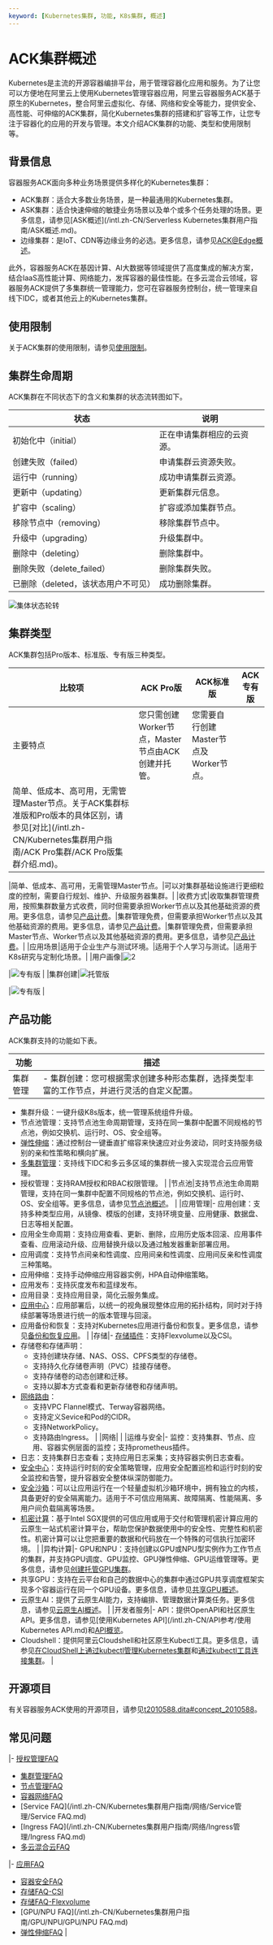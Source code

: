 ```yaml
---
keyword: [Kubernetes集群, 功能, K8s集群, 概述]
---
```


# ACK集群概述

Kubernetes是主流的开源容器编排平台，用于管理容器化应用和服务。为了让您可以方便地在阿里云上使用Kubernetes管理容器应用，阿里云容器服务ACK基于原生的Kubernetes，整合阿里云虚拟化、存储、网络和安全等能力，提供安全、高性能、可伸缩的ACK集群，简化Kubernetes集群的搭建和扩容等工作，让您专注于容器化的应用的开发与管理。本文介绍ACK集群的功能、类型和使用限制等。

## 背景信息

容器服务ACK面向多种业务场景提供多样化的Kubernetes集群：

-   ACK集群：适合大多数业务场景，是一种最通用的Kubernetes集群。
-   ASK集群：适合快速伸缩的敏捷业务场景以及单个或多个任务处理的场景。更多信息，请参见[ASK概述](/intl.zh-CN/Serverless Kubernetes集群用户指南/ASK概述.md)。
-   边缘集群：是IoT、CDN等边缘业务的必选。更多信息，请参见[ACK@Edge概述](/intl.zh-CN/边缘容器服务ACK@Edge用户指南/ACK@Edge概述.md)。

此外，容器服务ACK在基因计算、AI大数据等领域提供了高度集成的解决方案，结合IaaS高性能计算、网络能力，发挥容器的最佳性能。在多云混合云领域，容器服务ACK提供了多集群统一管理能力，您可在容器服务控制台，统一管理来自线下IDC，或者其他云上的Kubernetes集群。

## 使用限制

关于ACK集群的使用限制，请参见[使用限制](/intl.zh-CN/产品简介/使用限制.md)。

## 集群生命周期

ACK集群在不同状态下的含义和集群的状态流转图如下。

|状态|说明|
|--|--|
|初始化中（initial）|正在申请集群相应的云资源。|
|创建失败（failed）|申请集群云资源失败。|
|运行中（running）|成功申请集群云资源。|
|更新中（updating）|更新集群元信息。|
|扩容中（scaling）|扩容或添加集群节点。|
|移除节点中（removing）|移除集群节点中。|
|升级中（upgrading）|升级集群中。|
|删除中（deleting）|删除集群中。|
|删除失败（delete\_failed）|删除集群失败。|
|已删除（deleted，该状态用户不可见）|成功删除集群。|

![集体状态轮转](../images/p4752.png "集群状态流转")

## 集群类型

ACK集群包括Pro版本、标准版、专有版三种类型。

|比较项|ACK Pro版|ACK标准版|ACK专有版|
|---|--------|------|------|
|主要特点|您只需创建Worker节点，Master节点由ACK创建并托管。|您需要自行创建Master节点及Worker节点。|
|简单、低成本、高可用，无需管理Master节点。关于ACK集群标准版和Pro版本的具体区别，请参见[对比](/intl.zh-CN/Kubernetes集群用户指南/ACK Pro集群/ACK Pro版集群介绍.md)。

|简单、低成本、高可用，无需管理Master节点。|可以对集群基础设施进行更细粒度的控制，需要自行规划、维护、升级服务器集群。|
|收费方式|收取集群管理费用，按照集群数量方式收费，同时但需要承担Worker节点以及其他基础资源的费用。更多信息，请参见[产品计费](/intl.zh-CN/.md)。|集群管理免费，但需要承担Worker节点以及其他基础资源的费用。更多信息，请参见[产品计费](/intl.zh-CN/.md)。|集群管理免费，但需要承担Master节点、Worker节点以及其他基础资源的费用。更多信息，请参见[产品计费](/intl.zh-CN/.md)。|
|应用场景|适用于企业生产与测试环境。|适用于个人学习与测试。|适用于K8s研究与定制化场景。|
|用户画像|![2](https://help-static-aliyun-doc.aliyuncs.com/assets/img/zh-CN/5748490061/p143466.png)

|![专有版](https://help-static-aliyun-doc.aliyuncs.com/assets/img/zh-CN/5748490061/p143465.png) |
|集群创建|![托管版](https://help-static-aliyun-doc.aliyuncs.com/assets/img/zh-CN/4868490061/p143472.png)

|![专有版](https://help-static-aliyun-doc.aliyuncs.com/assets/img/zh-CN/4868490061/p143471.png) |

## 产品功能

ACK集群支持的功能如下表。

|功能|描述|
|--|--|
|集群管理|-   集群创建：您可根据需求创建多种形态集群，选择类型丰富的工作节点，并进行灵活的自定义配置。
-   集群升级：一键升级K8s版本，统一管理系统组件升级。
-   节点池管理：支持节点池生命周期管理，支持在同一集群中配置不同规格的节点池，例如交换机、运行时、OS、安全组等。
-   [弹性伸缩](/intl.zh-CN/Kubernetes集群用户指南/弹性伸缩/弹性伸缩概述.md)：通过控制台一键垂直扩缩容来快速应对业务波动，同时支持服务级别的亲和性策略和横向扩展。
-   [多集群管理](/intl.zh-CN/Kubernetes集群用户指南/多云混合云/多云混合云概述.md)：支持线下IDC和多云多区域的集群统一接入实现混合云应用管理。
-   授权管理：支持RAM授权和RBAC权限管理。 |
|节点池|支持节点池生命周期管理，支持在同一集群中配置不同规格的节点池，例如交换机、运行时、OS、安全组等。更多信息，请参见[节点池概述](/intl.zh-CN/Kubernetes集群用户指南/节点与节点池/节点池/节点池概述.md)。 |
|应用管理|-   应用创建：支持多种类型应用，从镜像、模版的创建，支持环境变量、应用健康、数据盘、日志等相关配置。
-   应用全生命周期：支持应用查看、更新、删除，应用历史版本回滚、应用事件查看、应用滚动升级、应用替换升级以及通过触发器重新部署应用。
-   应用调度：支持节点间亲和性调度、应用间亲和性调度、应用间反亲和性调度三种策略。
-   应用伸缩：支持手动伸缩应用容器实例，HPA自动伸缩策略。
-   应用发布：支持灰度发布和蓝绿发布。
-   应用目录：支持应用目录，简化云服务集成。
-   [应用中心](/intl.zh-CN/Kubernetes集群用户指南/应用中心（旧版）/应用中心概述.md)：应用部署后，以统一的视角展现整体应用的拓扑结构，同时对于持续部署等场景进行统一的版本管理与回滚。
-   应用备份和恢复：支持对Kubernetes应用进行备份和恢复。更多信息，请参见[备份和恢复应用](/intl.zh-CN/Kubernetes集群用户指南/备份中心/备份和恢复应用.md)。 |
|存储|-   [存储插件](/intl.zh-CN/Kubernetes集群用户指南/存储-CSI/存储CSI概述.md)：支持Flexvolume以及CSI。
-   存储卷和存储声明：
    -   支持创建块存储、NAS、OSS、CPFS类型的存储卷。
    -   支持持久化存储卷声明（PVC）挂接存储卷。
    -   支持存储卷的动态创建和迁移。
    -   支持以脚本方式查看和更新存储卷和存储声明。
-   [网络路由](/intl.zh-CN/Kubernetes集群用户指南/网络/网络概述.md)：
    -   支持VPC Flannel模式、Terway容器网络。
    -   支持定义Sevice和Pod的CIDR。
    -   支持NetworkPolicy。
    -   支持路由Ingress。 |
|网络| |
|运维与安全|-   监控：支持集群、节点、应用、容器实例层面的监控；支持prometheus插件。
-   日志：支持集群日志查看；支持应用日志采集；支持容器实例日志查看。
-   [安全中心](/intl.zh-CN/Kubernetes集群用户指南/安全/容器应用安全/使用运行时刻安全监控.md)：支持运行时刻的安全策略管理，应用安全配置巡检和运行时刻的安全监控和告警，提升容器安全整体纵深防御能力。
-   [安全沙箱](/intl.zh-CN/Kubernetes集群用户指南/安全沙箱/安全沙箱概述.md)：可以让应用运行在一个轻量虚拟机沙箱环境中，拥有独立的内核，具备更好的安全隔离能力。适用于不可信应用隔离、故障隔离、性能隔离、多用户间负载隔离等场景。
-   [机密计算](/intl.zh-CN/Kubernetes集群用户指南/ACK-TEE机密计算/ACK-TEE机密计算介绍.md)：基于Intel SGX提供的可信应用或用于交付和管理机密计算应用的云原生一站式机密计算平台，帮助您保护数据使用中的安全性、完整性和机密性。机密计算可以让您把重要的数据和代码放在一个特殊的可信执行加密环境。 |
|异构计算|-   GPU和NPU：支持创建以GPU或NPU型实例作为工作节点的集群，并支持GPU调度、GPU监控、GPU弹性伸缩、GPU运维管理等。更多信息，请参见[创建托管GPU集群](/intl.zh-CN/Kubernetes集群用户指南/GPU/NPU/创建异构计算集群/创建托管GPU集群.md)。
-   共享GPU：支持在云平台和自己的数据中心的集群中通过GPU共享调度框架实现多个容器运行在同一个GPU设备。更多信息，请参见[共享GPU概述](/intl.zh-CN/Kubernetes集群用户指南/GPU/NPU/GPU调度/共享GPU调度/共享GPU概述.md)。
-   云原生AI：提供了云原生AI能力，支持编排、管理数据计算类任务。更多信息，请参见[云原生AI概述](/intl.zh-CN/云原生AI用户指南/云原生AI概述.md)。 |
|开发者服务|-   API：提供OpenAPI和社区原生API。更多信息，请参见[使用Kubernetes API](/intl.zh-CN/API参考/使用Kubernetes API.md)和[API概览](/intl.zh-CN/API参考/API概览.md)。
-   Cloudshell：提供阿里云Cloudshell和社区原生Kubectl工具。更多信息，请参见[在CloudShell上通过kubectl管理Kubernetes集群](/intl.zh-CN/Kubernetes集群用户指南/集群/连接集群/在CloudShell上通过kubectl管理Kubernetes集群.md)和[通过kubectl工具连接集群](/intl.zh-CN/Kubernetes集群用户指南/集群/连接集群/通过kubectl工具连接集群.md)。 |

## 开源项目

有关容器服务ACK使用的开源项目，请参见[t2010588.dita\#concept\_2010588](/intl.zh-CN/产品简介/开源项目.md)。

## 常见问题

|-   [授权管理FAQ](/intl.zh-CN/Kubernetes集群用户指南/授权/授权管理FAQ.md)
-   [集群管理FAQ](/intl.zh-CN/Kubernetes集群用户指南/集群/集群管理FAQ.md)
-   [节点管理FAQ](/intl.zh-CN/Kubernetes集群用户指南/节点与节点池/节点管理FAQ.md)
-   [容器网络FAQ](/intl.zh-CN/Kubernetes集群用户指南/网络/容器网络CNI/容器网络FAQ.md)
-   [Service FAQ](/intl.zh-CN/Kubernetes集群用户指南/网络/Service管理/Service FAQ.md)
-   [Ingress FAQ](/intl.zh-CN/Kubernetes集群用户指南/网络/Ingress管理/Ingress FAQ.md)
-   [多云混合云FAQ](/intl.zh-CN/Kubernetes集群用户指南/多云混合云/多云混合云FAQ.md)

|-   [应用FAQ](/intl.zh-CN/Kubernetes集群用户指南/应用/应用FAQ.md)
-   [容器安全FAQ](/intl.zh-CN/Kubernetes集群用户指南/安全/容器安全FAQ.md)
-   [存储FAQ-CSI](/intl.zh-CN/Kubernetes集群用户指南/存储-CSI/存储FAQ-CSI.md)
-   [存储FAQ-Flexvolume](/intl.zh-CN/Kubernetes集群用户指南/存储-Flexvolume/存储FAQ-Flexvolume.md)
-   [GPU/NPU FAQ](/intl.zh-CN/Kubernetes集群用户指南/GPU/NPU/GPU/NPU FAQ.md)
-   [弹性伸缩FAQ](/intl.zh-CN/Kubernetes集群用户指南/弹性伸缩/弹性伸缩FAQ.md) |

